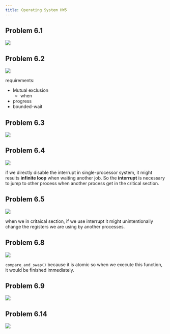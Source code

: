 ```yaml
---
title: Operating System HW5
---
```


## Problem 6.1
![](https://i.imgur.com/IJRosRQ.png)

## Problem 6.2
![](https://i.imgur.com/ZWwze8T.png)

requirements:
* Mutual exclusion
	* when 
* progress
* bounded-wait


## Problem 6.3
![](https://i.imgur.com/MApH1fM.png)

## Problem 6.4
![](https://i.imgur.com/XzDYL80.png)

if we directly disable the interrupt in single-processor system, it might results **infinite loop** when waiting another job.
So the **interrupt** is necessary to jump to other process when another process get in the critical section.

## Problem 6.5
![](https://i.imgur.com/yp9RSCx.png)

when we in critaical section,
if we use interrupt it might unintentionally change the registers we are using by another processes.

## Problem 6.8
![](https://i.imgur.com/tITafU5.png)

 `compare_and_swap()`
because it is atomic
so when we execute this function, it would be finished immediately.
## Problem 6.9
![](https://i.imgur.com/LJAitG4.png)

## Problem 6.14
![](https://i.imgur.com/ipcgl2p.png)
